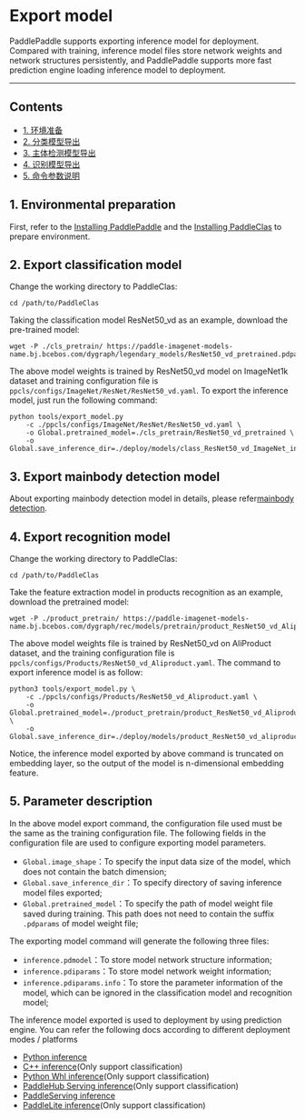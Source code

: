 # Export model

PaddlePaddle supports exporting inference model for deployment. Compared with training, inference model files store network weights and network structures persistently, and PaddlePaddle supports more fast prediction engine loading inference model to deployment.

---

## Contents

- [1. 环境准备](#1)
- [2. 分类模型导出](#2)
- [3. 主体检测模型导出](#3)
- [4. 识别模型导出](#4)
- [5. 命令参数说明](#5)


<a name="1"></a>
## 1. Environmental preparation

First, refer to the [Installing PaddlePaddle](../installation/install_paddle_en.md) and the [Installing PaddleClas](../installation/install_paddleclas_en.md) to prepare environment.

<a name="2"></a>
## 2. Export classification model

Change the working directory to PaddleClas:

```shell
cd /path/to/PaddleClas
```

Taking the classification model ResNet50_vd as an example, download the pre-trained model:

```shell
wget -P ./cls_pretrain/ https://paddle-imagenet-models-name.bj.bcebos.com/dygraph/legendary_models/ResNet50_vd_pretrained.pdparams
```

The above model weights is trained by ResNet50_vd model on ImageNet1k dataset and training configuration file is `ppcls/configs/ImageNet/ResNet/ResNet50_vd.yaml`. To export the inference model, just run the following command:

```shell
python tools/export_model.py
    -c ./ppcls/configs/ImageNet/ResNet/ResNet50_vd.yaml \
    -o Global.pretrained_model=./cls_pretrain/ResNet50_vd_pretrained \
    -o Global.save_inference_dir=./deploy/models/class_ResNet50_vd_ImageNet_infer
```

<a name="3"></a>
## 3. Export mainbody detection model

About exporting mainbody detection model in details, please refer[mainbody detection](../image_recognition_pipeline/mainbody_detection_en.md).

<a name="4"></a>
## 4. Export recognition model

Change the working directory to PaddleClas:

```shell
cd /path/to/PaddleClas
```

Take the feature extraction model in products recognition as an example, download the pretrained model:

```shell
wget -P ./product_pretrain/ https://paddle-imagenet-models-name.bj.bcebos.com/dygraph/rec/models/pretrain/product_ResNet50_vd_Aliproduct_v1.0_pretrained.pdparams
```

The above model weights file is trained by ResNet50_vd on AliProduct dataset, and the training configuration file is `ppcls/configs/Products/ResNet50_vd_Aliproduct.yaml`. The command to export inference model is as follow:

```shell
python3 tools/export_model.py \
    -c ./ppcls/configs/Products/ResNet50_vd_Aliproduct.yaml \
    -o Global.pretrained_model=./product_pretrain/product_ResNet50_vd_Aliproduct_v1.0_pretrained \
    -o Global.save_inference_dir=./deploy/models/product_ResNet50_vd_aliproduct_v1.0_infer
```

Notice, the inference model exported by above command is truncated on embedding layer, so the output of the model is n-dimensional embedding feature.

<a name="5"></a>
## 5. Parameter description

In the above model export command, the configuration file used must be the same as the training configuration file. The following fields in the configuration file are used to configure exporting model parameters.

* `Global.image_shape`：To specify the input data size of the model, which does not contain the batch dimension;
* `Global.save_inference_dir`：To specify directory of saving inference model files exported;
* `Global.pretrained_model`：To specify the path of model weight file saved during training. This path does not need to contain the suffix `.pdparams` of model weight file;

The exporting model command will generate the following three files:

* `inference.pdmodel`：To store model network structure information;
* `inference.pdiparams`：To store model network weight information;
* `inference.pdiparams.info`：To store the parameter information of the model, which can be ignored in the classification model and recognition model;

The inference model exported is used to deployment by using prediction engine. You can refer the following docs according to different deployment modes / platforms

* [Python inference](./python_deploy.md)
* [C++ inference](./cpp_deploy.md)(Only support classification)
* [Python Whl inference](./whl_deploy.md)(Only support classification)
* [PaddleHub Serving inference](./paddle_hub_serving_deploy.md)(Only support classification)
* [PaddleServing inference](./paddle_serving_deploy.md)
* [PaddleLite inference](./paddle_lite_deploy.md)(Only support classification)
